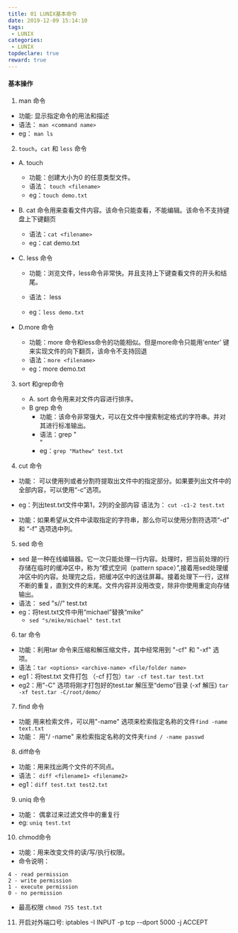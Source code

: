 ```yaml
---
title: 01 LUNIX基本命令
date: 2019-12-09 15:14:10
tags:
 - LUNIX
categories:
 - LUNIX
topdeclare: true
reward: true
---
```

#### 基本操作
1. man 命令
  - 功能: 显示指定命令的用法和描述
  - 语法： `man <command name>`
  - eg： `man ls`

2. `touch`，`cat` 和 `less` 命令
  - A. touch
    - 功能：创建大小为0 的任意类型文件。
    - 语法： `touch <filename>`
    - eg：`touch demo.txt`
  - B. cat 命令用来查看文件内容。该命令只能查看，不能编辑。该命令不支持键盘上下键翻页
    - 语法：`cat <filename>`
    - eg：cat demo.txt

  - C. less 命令
    - 功能：浏览文件，less命令非常快。并且支持上下键查看文件的开头和结尾。

    - 语法： less <filename>
    - eg：`less demo.txt`

  - D.more 命令
    - 功能：more 命令和less命令的功能相似。但是more命令只能用‘enter’ 键来实现文件的向下翻页，该命令不支持回退
    - 语法：`more <filename>`
    - eg：more demo.txt

3. sort 和grep命令
    - A. sort 命令用来对文件内容进行排序。
    - B grep 命令  
      - 功能：该命令非常强大，可以在文件中搜索制定格式的字符串。并对其进行标准输出。
      - 语法：grep "<search string>" <file name>
      - eg：`grep "Mathew" test.txt`

4. cut 命令
  - 功能： 可以使用列或者分割符提取出文件中的指定部分。如果要列出文件中的全部内容，可以使用“-c”选项。
  - eg：列出test.txt文件中第1，2列的全部内容
  语法为： `cut -c1-2 test.txt`

  - 功能：如果希望从文件中读取指定的字符串，那么你可以使用分割符选项“-d” 和 “-f” 选项选中列。

5. sed 命令
 - sed 是一种在线编辑器。它一次只能处理一行内容。处理时，把当前处理的行存储在临时的缓冲区中，称为“模式空间（pattern space）”,接着用sed处理缓冲区中的内容。处理完之后，把缓冲区中的送往屏幕。接着处理下一行，这样不断的重复，直到文件的末尾。文件内容并没用改变，除非你使用重定向存储输出。
 - 语法： sed "s/<old-word>/<mew-word>" test.txt
 - eg：将test.txt文件中用“michael”替换“mike”
    - `sed "s/mike/michael" test.txt`

6. tar 命令
  - 功能：利用tar 命令来压缩和解压缩文件，其中经常用到 "-cf" 和  "-xf" 选项。
  - 语法：`tar <options> <archive-name> <file/folder name>`
  - eg1：将test.txt 文件打包 （-cf 打包）`tar -cf test.tar test.txt`
  - eg2：用"-C" 选项将刚才打包好的test.tar 解压至“demo”目录 (-xf 解压) `tar -xf test.tar -C/root/demo/`

7. find 命令
  - 功能 用来检索文件，可以用"-name" 选项来检索指定名称的文件`find -name text.txt`
  - 功能： 用"/ -name" 来检索指定名称的文件夹`find / -name passwd`

8. diff命令
  - 功能：用来找出两个文件的不同点。
  - 语法： `diff <filename1> <filename2>`
  - eg1：`diff test.txt test2.txt`

9. uniq 命令
  - 功能： 偶拿过来过滤文件中的重复行
  - eg: `uniq test.txt`

10. chmod命令
  - 功能：用来改变文件的读/写/执行权限。
  - 命令说明：
  ```
  4 - read permission
  2 - write permission
  1 - execute permission
  0 - no permission
  ```
  - 最高权限 `chmod 755 test.txt`

11. 开启对外端口号:
  iptables -I INPUT -p tcp --dport 5000 -j ACCEPT
